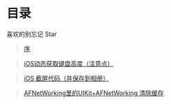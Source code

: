 
# 目录


喜欢的别忘记 Star


> [序](/Before/README.md)

> [iOS动态获取键盘高度（注意点）](/iOS_001/README.md)

> [iOS 截屏代码（并保存到相册）](/iOS_002/README.md)

> [AFNetWorking里的UIKit+AFNetWorking 清除缓存](/iOS_003/README.md)
